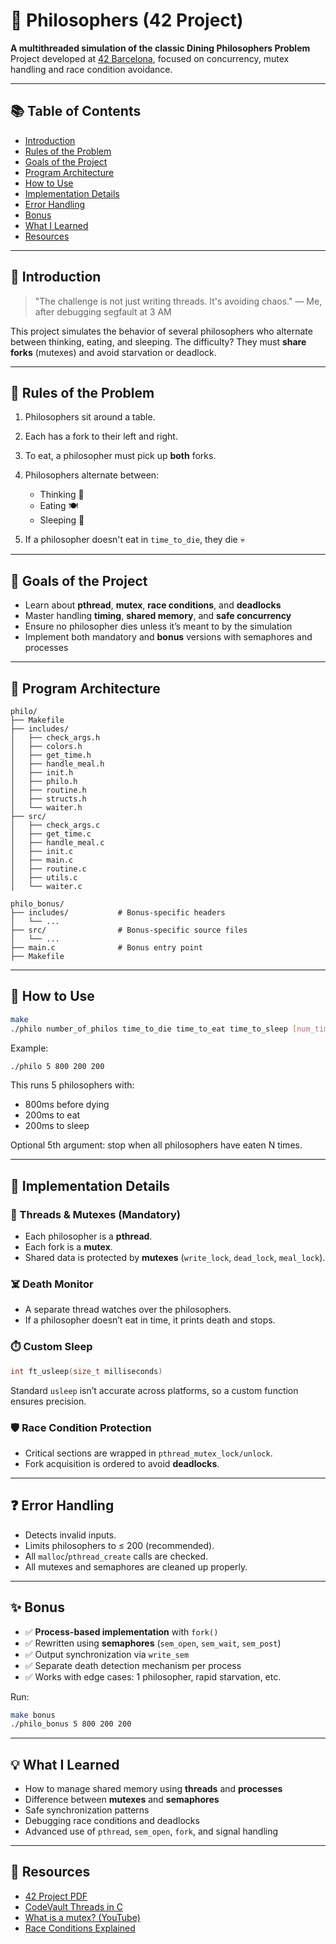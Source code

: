 # 🧠 Philosophers (42 Project)

**A multithreaded simulation of the classic Dining Philosophers Problem**
Project developed at [42 Barcelona](https://42barcelona.com), focused on concurrency, mutex handling and race condition avoidance.

---

## 📚 Table of Contents

* [Introduction](#introduction)
* [Rules of the Problem](#rules-of-the-problem)
* [Goals of the Project](#goals-of-the-project)
* [Program Architecture](#program-architecture)
* [How to Use](#how-to-use)
* [Implementation Details](#implementation-details)
* [Error Handling](#error-handling)
* [Bonus](#bonus)
* [What I Learned](#what-i-learned)
* [Resources](#resources)

---

## 🧩 Introduction

> "The challenge is not just writing threads. It's avoiding chaos."
> — Me, after debugging segfault at 3 AM

This project simulates the behavior of several philosophers who alternate between thinking, eating, and sleeping. The difficulty? They must **share forks** (mutexes) and avoid starvation or deadlock.

---

## 🍝 Rules of the Problem

1. Philosophers sit around a table.
2. Each has a fork to their left and right.
3. To eat, a philosopher must pick up **both** forks.
4. Philosophers alternate between:

   * Thinking 🧠
   * Eating 🍽️
   * Sleeping 🛌
5. If a philosopher doesn't eat in `time_to_die`, they die 💀

---

## 🎯 Goals of the Project

* Learn about **pthread**, **mutex**, **race conditions**, and **deadlocks**
* Master handling **timing**, **shared memory**, and **safe concurrency**
* Ensure no philosopher dies unless it’s meant to by the simulation
* Implement both mandatory and **bonus** versions with semaphores and processes

---

## 🏐 Program Architecture

```
philo/
├── Makefile
├── includes/
│   ├── check_args.h
│   ├── colors.h
│   ├── get_time.h
│   ├── handle_meal.h
│   ├── init.h
│   ├── philo.h
│   ├── routine.h
│   ├── structs.h
│   └── waiter.h
├── src/
│   ├── check_args.c
│   ├── get_time.c
│   ├── handle_meal.c
│   ├── init.c
│   ├── main.c
│   ├── routine.c
│   ├── utils.c
│   └── waiter.c

philo_bonus/
├── includes/           # Bonus-specific headers
│   └── ...
├── src/                # Bonus-specific source files
│   └── ...
├── main.c              # Bonus entry point
├── Makefile
```

---

## 🔧 How to Use

```bash
make
./philo number_of_philos time_to_die time_to_eat time_to_sleep [num_times_each_philo_must_eat]
```

Example:

```bash
./philo 5 800 200 200
```

This runs 5 philosophers with:

* 800ms before dying
* 200ms to eat
* 200ms to sleep

Optional 5th argument: stop when all philosophers have eaten N times.

---

## 🧠 Implementation Details

### 🧵 Threads & Mutexes (Mandatory)

* Each philosopher is a **pthread**.
* Each fork is a **mutex**.
* Shared data is protected by **mutexes** (`write_lock`, `dead_lock`, `meal_lock`).

### ☠️ Death Monitor

* A separate thread watches over the philosophers.
* If a philosopher doesn’t eat in time, it prints death and stops.

### ⏱️ Custom Sleep

```c
int ft_usleep(size_t milliseconds)
```

Standard `usleep` isn’t accurate across platforms, so a custom function ensures precision.

### 🛡️ Race Condition Protection

* Critical sections are wrapped in `pthread_mutex_lock/unlock`.
* Fork acquisition is ordered to avoid **deadlocks**.

---

## ❓ Error Handling

* Detects invalid inputs.
* Limits philosophers to ≤ 200 (recommended).
* All `malloc`/`pthread_create` calls are checked.
* All mutexes and semaphores are cleaned up properly.

---

## ✨ Bonus

* ✅ **Process-based implementation** with `fork()`
* ✅ Rewritten using **semaphores** (`sem_open`, `sem_wait`, `sem_post`)
* ✅ Output synchronization via `write_sem`
* ✅ Separate death detection mechanism per process
* ✅ Works with edge cases: 1 philosopher, rapid starvation, etc.

Run:

```bash
make bonus
./philo_bonus 5 800 200 200
```

---

## 💡 What I Learned

* How to manage shared memory using **threads** and **processes**
* Difference between **mutexes** and **semaphores**
* Safe synchronization patterns
* Debugging race conditions and deadlocks
* Advanced use of `pthread`, `sem_open`, `fork`, and signal handling

---

## 📂 Resources

* [42 Project PDF](https://cdn.intra.42.fr/pdf/pdf/73266/en.subject.pdf)
* [CodeVault Threads in C](https://www.youtube.com/playlist?list=PLfqABt5AS4FkW5mOn2Tn9ZZLLDwA3kZUY)
* [What is a mutex? (YouTube)](https://www.youtube.com/watch?v=oq29KUy29iQ)
* [Race Conditions Explained](https://www.youtube.com/watch?v=FY9livorrJI)
